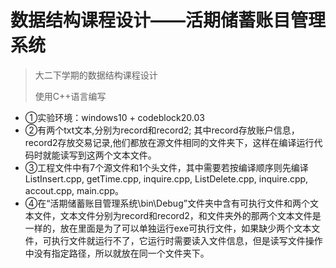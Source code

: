 # 数据结构课程设计——活期储蓄账目管理系统

> 大二下学期的数据结构课程设计
>
> 使用C++语言编写

- ①实验环境：windows10 + codeblock20.03
- ②有两个txt文本,分别为record和record2; 其中record存放账户信息，record2存放交易记录,他们都放在源文件相同的文件夹下，这样在编译运行代码时就能读写到这两个文本文件。
- ③工程文件中有7个源文件和1个头文件，其中需要若按编译顺序则先编译ListInsert.cpp, getTime.cpp, inquire.cpp, ListDelete.cpp, inquire.cpp, accout.cpp, main.cpp。
- ④在“活期储蓄账目管理系统\bin\Debug”文件夹中含有可执行文件和两个文本文件，文本文件分别为record和record2，和文件夹外的那两个文本文件是一样的，放在里面是为了可以单独运行exe可执行文件，如果缺少两个文本文件，可执行文件就运行不了，它运行时需要读入文件信息，但是读写文件操作中没有指定路径，所以就放在同一个文件夹下。


